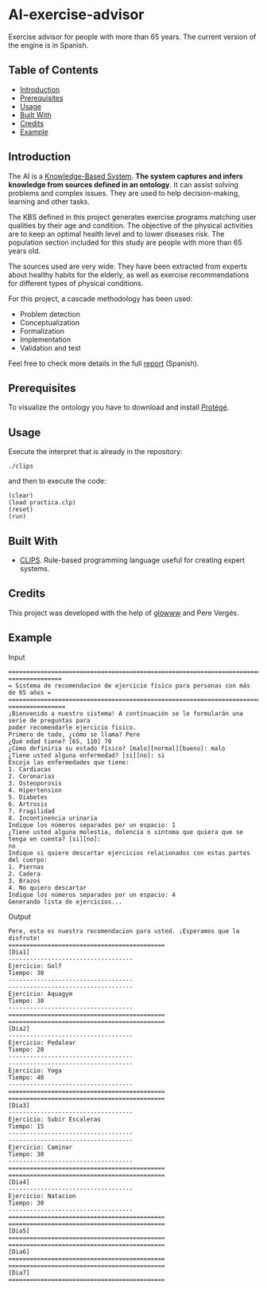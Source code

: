 # AI-exercise-advisor
Exercise advisor for people with more than 65 years. The current version of the engine is in Spanish.

## Table of Contents
- [Introduction](#introduction)
- [Prerequisites](#prerequisites)
- [Usage](#usage)
- [Built With](#built-with)
- [Credits](#credits)
- [Example](#example)

## Introduction
The AI is a [Knowledge-Based System](https://kmslh.com/glossary/knowledge-based-system/#:~:text=A%20knowledge%2Dbased%20system%20(KBS,%2C%20learning%2C%20and%20other%20activities)).
**The system captures and infers knowledge from sources defined in an ontology**.
It can assist solving problems and complex issues. They are used to help decision-making, learning and other tasks.

The KBS defined in this project generates exercise programs matching user qualities by their age and condition.
The objective of the physical activities are to keep an optimal health level and to lower diseases risk.
The population section included for this study are people with more than 65 years old.

The sources used are very wide. They have been extracted from experts about healthy habits for the elderly,
as well as exercise recommendations for different types of physical conditions.

For this project, a cascade methodology has been used:
- Problem detection
- Conceptualization
- Formalization
- Implementation
- Validation and test

Feel free to check more details in the full [report](./Memoria/report.pdf) (Spanish).

## Prerequisites
To visualize the ontology you have to download and install [Protégé](https://protege.stanford.edu/).

## Usage
Execute the interpret that is already in the repository:
```
./clips
```
and then to execute the code:
```
(clear)
(load practica.clp)
(reset)
(run)
```

## Built With
- [CLIPS](https://www.clipsrules.net/). Rule-based programming language useful for creating expert systems.

## Credits
This project was developed with the help of [glowww](https://github.com/glowww) and Pere Vergés.

## Example
Input
```
========================================================================
===============
= Sistema de recomendacion de ejercicio físico para personas con más de 65 años =
========================================================================
================
¡Bienvenido a nuestro sistema! A continuación se le formularán una serie de preguntas para
poder recomendarle ejercicio fisico.
Primero de todo, ¿cómo se llama? Pere
¿Qué edad tiene? [65, 110] 70
¿Cómo definiria su estado físico? [malo][normal][bueno]: malo
¿Tiene usted alguna enfermedad? [si][no]: si
Escoja las enfermedades que tiene:
1. Cardiacas
2. Coronarias
3. Osteoporosis
4. Hipertension
5. Diabetes
6. Artrosis
7. Fragilidad
8. Incontinencia urinaria
Indique los números separados por un espacio: 1
¿Tiene usted alguna molestia, dolencia o sintoma que quiera que se tenga en cuenta? [si][no]:
no
Indique si quiere descartar ejercicios relacionados con estas partes del cuerpo:
1. Piernas
2. Cadera
3. Brazos
4. No quiero descartar
Indique los números separados por un espacio: 4
Generando lista de ejercicios...
```

Output
```
Pere, esta es nuestra recomendacion para usted. ¡Esperamos que la disfrute!
============================================
[Dia1]
-----------------------------------
Ejercicio: Golf
Tiempo: 30
-----------------------------------
-----------------------------------
Ejercicio: Aquagym
Tiempo: 30
-----------------------------------
============================================
============================================
[Dia2]
-----------------------------------
Ejercicio: Pedalear
Tiempo: 20
-----------------------------------
-----------------------------------
Ejercicio: Yoga
Tiempo: 40
-----------------------------------
============================================
============================================
[Dia3]
-----------------------------------
Ejercicio: Subir Escaleras
Tiempo: 15
-----------------------------------
-----------------------------------
Ejercicio: Caminar
Tiempo: 30
-----------------------------------
============================================
============================================
[Dia4]
-----------------------------------
Ejercicio: Natacion
Tiempo: 30
-----------------------------------
============================================
============================================
[Dia5]
============================================
============================================
[Dia6]
============================================
============================================
[Dia7]
============================================
```
